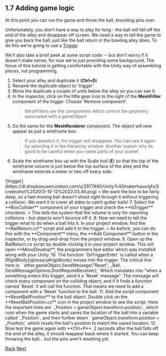 ## 1.7 Adding game logic

At this point you can run the game and throw the ball, knocking pins over. 

Unfortunately, you don't have a way to play for long - the ball will fall off the end of the alley and disappear off screen. We need a way to tell the game to give you back the ball, just like the ball return in the bowling alley does. To do this we're going to use a [Trigger](glossary#trigger).  

We'll also take a brief peek at some script code -- but don't worry if it doesn't make sense, for now we're just providing some background. The focus of this tutorial is getting comfortable with the Unity way of assembling pieces, not programming.

1. Select your alley and duplicate it (**Ctrl+D**)
2. Rename the duplicate object to 'trigger'
3. Move the duplicate a couple of units below the alley so you can see it.
4. In the inspector, click on the little gear icon to the right of the **MeshFilter** component of the trigger.  Choose 'Remove component'.
   > MeshFilters are the components which control the geometry associated with a gameObject
5. Do the same for the **MeshRenderer** component. The object will now appear as just a wireframe box. 
   > If you deselect it, the trigger will disappear. You can see it again by selecting it in the hierarchy window. Another reason why its good to be careful when you name parts of your scene!
6. Scale the wireframe box up with the Scale tool (**E**) so that the top of the wireframe volume is just below the top surface of the alley and the wireframe extends a meter or two off every side:
  <p/>![trigger](https://dl.dropboxusercontent.com/u/2977490/Unity%40makerhaus/gfx/Screenshot%202013-10-12%2022.03.46.png)
  > We want the box to be fairly deep, so a fast moving ball doesn't shoot right through it without triggering a collision. We want it to cover all sides to catch gutter balls!
7. Select the **BoxCollider** component of your trigger and check the **IsTrigger** checkbox.
  > This tells the system that the volume is only for reporting collisions - but objects won't bounce off it.
8. Now we need to tell the trigger what to do when a ball hits it. In your project window, find the **BallReturn.cs** script and add it to the trigger.
  > As before, you can do this with the **Component** menu, the **Add Component** button in the inspector, or by drag-and-drop from the project window.
9. Open up the BallReturn.cs script by double clicking it in your project window. This will open **MonoDevelop**, the programmers text editor which was installed along with your Unity. 
10. The function `OnTriggerEnter` is called when a [RigidBody](glossary#rigidbody) moves into the trigger. The critical line here is:
    `			other.gameObject.SendMessage("Reset", _Ball, SendMessageOptions.DontRequireReceiver);`
Which translates into "when a something enters this trigger, send it a `Reset` message".  The message will check every component on the colliding object, and if it finds a function named `Reset` it will call the function. That means we need to add a component with a `Reset` function to the ball.
11. Add the script component **ResetBallPosition** to the ball object.  Double click on the **ResetBallPosition.cs** icon in the project window to see the script.  Here the important lines are `_Position = gameObject.transform.position;`, which runs when the game starts and saves the location of the ball into a variable called `_Position`, and then further down `		gameObject.transform.position = _Position;` which resets the ball's position to match the saved location.
12. Now test the game again with **Ctrl+P**.  2 seconds after the ball falls off the end of the alley, it should reappear back where it started. You can keep throwing the ball... but the pins aren't resetting yet. 

[Back](ex1-6)
[Next](ex1-8)

